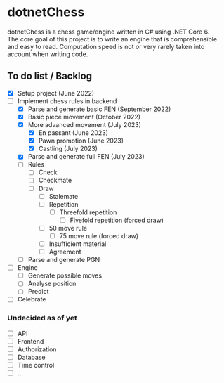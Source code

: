 # dotnetChess
dotnetChess is a chess game/engine written in C# using .NET Core 6.  
The core goal of this project is to write an engine that is comprehensible and easy to read. Computation speed is not or very rarely taken into account when writing code.  

## To do list / Backlog
- [x] Setup project (June 2022)
- [ ] Implement chess rules in backend
  - [x] Parse and generate basic FEN (September 2022)
  - [x] Basic piece movement (October 2022)
  - [x] More advanced movement (July 2023)
    - [x] En passant (June 2023)
    - [x] Pawn promotion (June 2023)
    - [x] Castling (July 2023)
  - [x] Parse and generate full FEN (July 2023)
  - [ ] Rules
    - [ ] Check
    - [ ] Checkmate
    - [ ] Draw
      - [ ] Stalemate
      - [ ] Repetition
        - [ ] Threefold repetition
          - [ ] Fivefold repetition (forced draw)
      - [ ] 50 move rule
        - [ ] 75 move rule (forced draw)
      - [ ] Insufficient material
      - [ ] Agreement
  - [ ] Parse and generate PGN
- [ ] Engine
  - [ ] Generate possible moves
  - [ ] Analyse position
  - [ ] Predict 
- [ ] Celebrate

### Undecided as of yet
- [ ] API
- [ ] Frontend
- [ ] Authorization
- [ ] Database
- [ ] Time control
- [ ] ...
